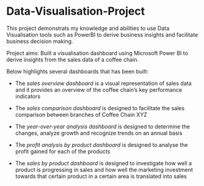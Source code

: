 # Data-Visualisation-Project

This project demonstrats my knowledge and abilities to use Data Visualisation tools such as PowerBI to derive business insights and facilitate business decision making. 

Project aims: Built a visualisation dashboard using Microsoft Power BI to derive insights from the sales data of a coffee chain.

Below highlights several dashboards that has been built: 
- The *sales overview dashboard* is a visual representation of sales data and it provides an overview of the coffee chain’s key performance indicators

- The *sales comparison dashboard* is designed to facilitate the sales comparison between branches of Coffee Chain XYZ

- The *year-over-year analysis dashboard* is designed to determine the changes, analyze growth and recognize trends on an annual basis

- The *profit analysis by product dashboard* is designed to analyse the profit gained for each of the products

- The *sales by product dashboard* is designed to investigate how well a product is progressing in sales and how well the marketing investment towards that certain product in a certain area is translated into sales

